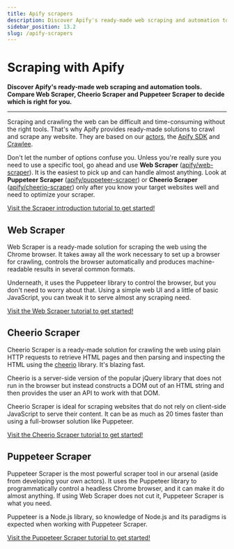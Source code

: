 ```yaml
---
title: Apify scrapers
description: Discover Apify's ready-made web scraping and automation tools. Compare Web Scraper, Cheerio Scraper and Puppeteer Scraper to decide which is right for you.
sidebar_position: 13.2
slug: /apify-scrapers
---
```


# Scraping with Apify

**Discover Apify's ready-made web scraping and automation tools. Compare Web Scraper, Cheerio Scraper and Puppeteer Scraper to decide which is right for you.**

---

Scraping and crawling the web can be difficult and time-consuming without the right tools. That's why Apify provides ready-made solutions to crawl and scrape any website. They are based on our [actors](https://apify.com/actors), the [Apify SDK](/sdk/js) and [Crawlee](https://crawlee.dev/).

Don't let the number of options confuse you. Unless you're really sure you need to use a specific tool, go ahead and use **Web Scraper** ([apify/web-scraper](./web_scraper.md)). It is the easiest to pick up and can handle almost anything. Look at **Puppeteer Scraper** ([apify/puppeteer-scraper](./puppeteer_scraper.md)) or **Cheerio Scraper** ([apify/cheerio-scraper](./cheerio_scraper.md)) only after you know your target websites well and need to optimize your scraper.

[Visit the Scraper introduction tutorial to get started!](./getting_started.md)

## [](#web-scraper)Web Scraper

Web Scraper is a ready-made solution for scraping the web using the Chrome browser. It takes away all the work necessary to set up a browser for crawling, controls the browser automatically and produces machine-readable results in several common formats.

Underneath, it uses the Puppeteer library to control the browser, but you don't need to worry about that. Using a simple web UI and a little of basic JavaScript, you can tweak it to serve almost any scraping need.

[Visit the Web Scraper tutorial to get started!](./web_scraper.md)

## [](#cheerio-scraper)Cheerio Scraper

Cheerio Scraper is a ready-made solution for crawling the web using plain HTTP requests to retrieve HTML pages and then parsing and inspecting the HTML using the [cheerio](https://www.npmjs.com/package/cheerio) library. It's blazing fast.

Cheerio is a server-side version of the popular jQuery library that does not run in the browser but instead constructs a DOM out of an HTML string and then provides the user an API to work with that DOM.

Cheerio Scraper is ideal for scraping websites that do not rely on client-side JavaScript to serve their content. It can be as much as 20 times faster than using a full-browser solution like Puppeteer.

[Visit the Cheerio Scraper tutorial to get started!](./cheerio_scraper.md)

## [](#puppeteer-scraper)Puppeteer Scraper

Puppeteer Scraper is the most powerful scraper tool in our arsenal (aside from developing your own actors). It uses the Puppeteer library to programmatically control a headless Chrome browser, and it can make it do almost anything. If using Web Scraper does not cut it, Puppeteer Scraper is what you need.

Puppeteer is a Node.js library, so knowledge of Node.js and its paradigms is expected when working with Puppeteer Scraper.

[Visit the Puppeteer Scraper tutorial to get started!](./puppeteer_scraper.md)
